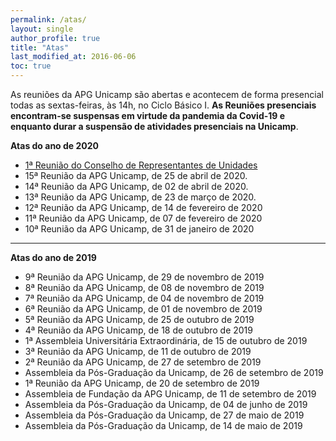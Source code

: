```yaml
---
permalink: /atas/
layout: single
author_profile: true
title: "Atas"
last_modified_at: 2016-06-06
toc: true
---
```

As reuniões da APG Unicamp são abertas e acontecem de forma presencial todas as sextas-feiras, às 14h, no Ciclo Básico I. **As Reuniões presenciais encontram-se suspensas em virtude da pandemia da Covid-19 e enquanto durar a suspensão de atividades presenciais na Unicamp**.

**Atas do ano de 2020**

* [1ª Reunião do Conselho de Representantes de Unidades](https://https://drive.google.com/file/d/1b4S6pFYmmb3YdJ0VDXfjLVfJkgZKWSFs/view?usp=sharing)
* 15ª Reunião da APG Unicamp, de 25 de abril de 2020.
* 14ª Reunião da APG Unicamp, de 02 de abril de 2020.
* 13ª Reunião da APG Unicamp, de 23 de março de 2020.
* 12ª Reunião da APG Unicamp, de 14 de fevereiro de 2020
* 11ª Reunião da APG Unicamp, de 07 de fevereiro de 2020
* 10ª Reunião da APG Unicamp, de 31 de janeiro de 2020

---

**Atas do ano de 2019**

* 9ª Reunião da APG Unicamp, de 29 de novembro de 2019
* 8ª Reunião da APG Unicamp, de 08 de novembro de 2019
* 7ª Reunião da APG Unicamp, de 04 de novembro de 2019
* 6ª Reunião da APG Unicamp, de 01 de novembro de 2019
* 5ª Reunião da APG Unicamp, de 25 de outubro de 2019
* 4ª Reunião da APG Unicamp, de 18 de outubro de 2019
* 1ª Assembleia Universitária Extraordinária, de 15 de outubro de 2019
* 3ª Reunião da APG Unicamp, de 11 de outubro de 2019
* 2ª Reunião da APG Unicamp, de 27 de setembro de 2019
* Assembleia da Pós-Graduação da Unicamp, de 26 de setembro de 2019
* 1ª Reunião da APG Unicamp, de 20 de setembro de 2019
* Assembleia de Fundação da APG Unicamp, de 11 de setembro de 2019
* Assembleia da Pós-Graduação da Unicamp, de 04 de junho de 2019
* Assembleia da Pós-Graduação da Unicamp, de 27 de maio de 2019
* Assembleia da Pós-Graduação da Unicamp, de 14 de maio de 2019
